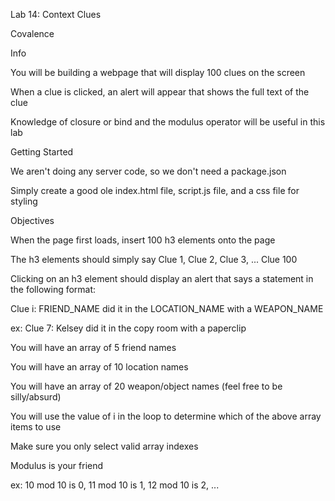 Lab 14: Context Clues

Covalence

Info

You will be building a webpage that will display 100 clues on the screen

When a clue is clicked, an alert will appear that shows the full text of the clue

Knowledge of closure or bind and the modulus operator will be useful in this lab

Getting Started

We aren't doing any server code, so we don't need a package.json

Simply create a good ole index.html file, script.js file, and a css file for styling

Objectives

When the page first loads, insert 100 h3 elements onto the page

The h3 elements should simply say Clue 1, Clue 2, Clue 3, ... Clue 100

Clicking on an h3 element should display an alert that says a statement in the following format:


Clue i: FRIEND_NAME did it in the LOCATION_NAME with a WEAPON_NAME

ex: Clue 7: Kelsey did it in the copy room with a paperclip

You will have an array of 5 friend names

You will have an array of 10 location names

You will have an array of 20 weapon/object names (feel free to be silly/absurd)

You will use the value of i in the loop to determine which of the above array items to use

Make sure you only select valid array indexes

Modulus is your friend

ex: 10 mod 10 is 0, 11 mod 10 is 1, 12 mod 10 is 2, ...
